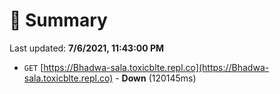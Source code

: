 # 📖 Summary
Last updated: **7/6/2021, 11:43:00 PM**

- `GET` [https://Bhadwa-sala.toxicblte.repl.co](https://Bhadwa-sala.toxicblte.repl.co) - **Down** (120145ms)
